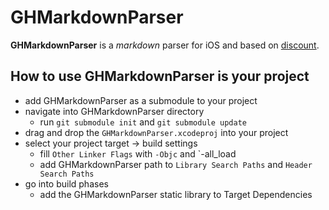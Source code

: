 # GHMarkdownParser
**GHMarkdownParser** is a *markdown* parser for iOS and based on [discount](https://github.com/Orc/discount).


## How to use GHMarkdownParser is your project

* add GHMarkdownParser as a submodule to your project
* navigate into GHMarkdownParser directory
    * run `git submodule init` and `git submodule update `
* drag and drop the `GHMarkdownParser.xcodeproj` into your project
* select your project target -> build settings
    * fill `Other Linker Flags` with `-Objc` and `-all_load
    * add GHMarkdownParser path to `Library Search Paths` and `Header Search Paths`
* go into build phases
    * add the GHMarkdownParser static library to Target Dependencies